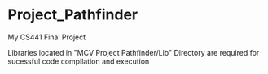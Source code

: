 # Project_Pathfinder
My CS441 Final Project

Libraries located in "MCV Project Pathfinder/Lib" Directory are required for sucessful code compilation and execution
